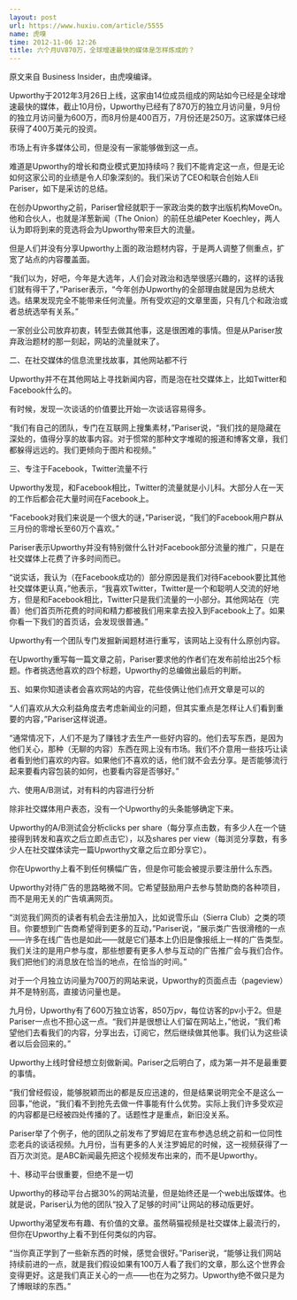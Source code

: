 ```yaml
---
layout: post
url: https://www.huxiu.com/article/5555
name: 虎嗅
time: 2012-11-06 12:26
title: 六个月UV870万，全球增速最快的媒体是怎样炼成的？
---
```

原文来自 Business Insider，由虎嗅编译。

Upworthy于2012年3月26日上线，这家由14位成员组成的网站如今已经是全球增速最快的媒体，截止10月份，Upworthy已经有了870万的独立月访问量，9月份的独立月访问量为600万，而8月份是400百万，7月份还是250万。这家媒体已经获得了400万美元的投资。

市场上有许多媒体公司，但是没有一家能够做到这一点。

难道是Upworthy的增长和商业模式更加持续吗？我们不能肯定这一点，但是无论如何这家公司的业绩是令人印象深刻的。我们采访了CEO和联合创始人Eli Pariser，如下是采访的总结。

在创办Upworthy之前，Pariser曾经就职于一家政治类的数字出版机构MoveOn。他和合伙人，也就是洋葱新闻（The Onion）的前任总编Peter Koechley，两人认为即将到来的竞选将会为Upworthy带来巨大的流量。

但是人们并没有分享Upworthy上面的政治题材内容，于是两人调整了侧重点，扩宽了站点的内容覆盖面。

“我们以为，好吧，今年是大选年，人们会对政治和选举很感兴趣的，这样的话我们就有得干了，”Pariser表示，“今年创办Upworthy的全部理由就是因为总统大选。结果发现完全不能带来任何流量。所有受欢迎的文章里面，只有几个和政治或者总统选举有关系。”

一家创业公司放弃初衷，转型去做其他事，这是很困难的事情。但是从Pariser放弃政治题材的那一刻起，网站的流量就来了。

二、在社交媒体的信息流里找故事，其他网站都不行

Upworthy并不在其他网站上寻找新闻内容，而是泡在社交媒体上，比如Twitter和Facebook什么的。

有时候，发现一次谈话的价值要比开始一次谈话容易得多。

“我们有自己的团队，专门在互联网上搜集素材，”Pariser说，“我们找的是隐藏在深处的，值得分享的故事内容。对于惯常的那种文字堆砌的报道和博客文章，我们都躲得远远的。我们更倾向于图片和视频。”

三、专注于Facebook，Twitter流量不行

Upworthy发现，和Facebook相比，Twitter的流量就是小儿科。大部分人在一天的工作后都会花大量时间在Facebook上。

“Facebook对我们来说是一个很大的谜，”Pariser说，“我们的Facebook用户群从三月份的零增长至60万个喜欢。”

Pariser表示Upworthy并没有特别做什么针对Facebook部分流量的推广，只是在社交媒体上花费了许多时间而已。

“说实话，我认为（在Facebook成功的）部分原因是我们对待Facebook要比其他社交媒体更认真，”他表示，“我喜欢Twitter，Twitter是一个和聪明人交流的好地方，但是和Facebook相比，Twitter只是我们流量的一小部分。其他网站在（完善）他们首页所花费的时间和精力都被我们用来拿去投入到Facebook上了。如果你看一下我们的首页话，会发现很普通。”

Upworthy有一个团队专门发掘新闻题材进行重写，该网站上没有什么原创内容。

在Upworthy重写每一篇文章之前，Pariser要求他的作者们在发布前给出25个标题。作者挑选他喜欢的四个标题，Upworthy的总编做出最后的判断。

五、如果你知道读者会喜欢网站的内容，花些伎俩让他们点开文章是可以的

“人们喜欢从大众利益角度去考虑新闻业的问题，但其实重点是怎样让人们看到重要的内容，”Pariser这样说道。

“通常情况下，人们不是为了赚钱才去生产一些好内容的。他们去写东西，是因为他们关心，那种（无聊的内容）东西在网上没有市场。我们不介意用一些技巧让读者看到他们喜欢的内容。如果他们不喜欢的话，他们就不会去分享。是否能够流行起来要看内容包装的如何，也要看内容是否够好。”

六、使用A/B测试，对有料的内容进行分析

除非社交媒体用户表态，没有一个Upworthy的头条能够确定下来。

Upworthy的A/B测试会分析clicks per share（每分享点击数，有多少人在一个链接得到转发和喜欢之后立即点击它），以及shares per view（每浏览分享数，有多少人在社交媒体读完一篇Upworthy文章之后立即分享它）。

你在Upworthy上看不到任何横幅广告，但是你可能会被提示要注册什么东西。

Upworthy对待广告的思路略微不同。它希望鼓励用户去参与赞助商的各种项目，而不是用无关的广告填满网页。

“浏览我们网页的读者有机会去注册加入，比如说雪乐山（Sierra Club）之类的项目。你要想到广告商希望得到更多的互动，”Pariser说，“展示类广告很滑稽的一点——许多在线广告也是如此——就是它们基本上仍旧是像报纸上一样的广告类型。我们关注的是用户参与度，那些想要有更多人参与互动的广告推广会与我们合作。我们把他们的消息放在恰当的地点，在恰当的时间。”

对于一个月独立访问量为700万的网站来说，Upworthy的页面点击（pageview）并不是特别高，直接访问量也是。

九月份，Upworthy有了600万独立访客，850万pv，每位访客的pv小于2。但是Pariser一点也不担心这一点。“我们并是很想让人们留在网站上，”他说，“我们希望他们去看我们的内容，分享出去，订阅它，然后继续做其他事。我们认为这些读者以后会回来的。”

Upworthy上线时曾经想立刻做新闻。Pariser之后明白了，成为第一并不是最重要的事情。

“我们曾经假设，能够脱颖而出的都是反应迅速的，但是结果说明完全不是这么一回事，”他说，“我们看不到抢先去做一件事能有什么优势。实际上我们许多受欢迎的内容都是已经被四处传播的了。话题性才是重点，新旧没关系。

Pariser举了个例子，他的团队之前发布了罗姆尼在宣布参选总统之前和一位同性恋老兵的谈话视频。九月份，当有更多的人关注罗姆尼的时候，这一视频获得了一百万次浏览。是ABC新闻最先把这个视频发布出来的，而不是Upworthy。

十、移动平台很重要，但绝不是一切

Upworthy的移动平台占据30%的网站流量，但是始终还是一个web出版媒体。也就是说，Pariser认为他的团队“投入了足够的时间”让网站的移动版更好。

Upworthy渴望发布有趣、有价值的文章。虽然萌猫视频是社交媒体上最流行的，但你在Upworthy上看不到任何类似的内容。

“当你真正学到了一些新东西的时候，感觉会很好。”Pariser说，“能够让我们网站持续前进的一点，就是我们假设如果有100万人看了我们的文章，那么这个世界会变得更好。这是我们真正关心的一点——也在为之努力。Upworthy绝不做只是为了博眼球的东西。”

